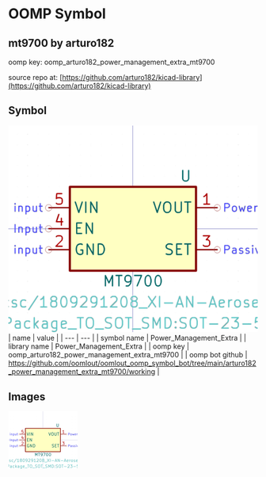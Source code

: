 # OOMP Symbol  
## mt9700  by arturo182  
  
oomp key: oomp_arturo182_power_management_extra_mt9700  
  
source repo at: [https://github.com/arturo182/kicad-library](https://github.com/arturo182/kicad-library)  
## Symbol  
  
[![working.png](working_600.png)](working.png)  
| name | value | 
| --- | --- | 
| symbol name | Power_Management_Extra | 
| library name | Power_Management_Extra | 
| oomp key | oomp_arturo182_power_management_extra_mt9700 | 
| oomp bot github | https://github.com/oomlout/oomlout_oomp_symbol_bot/tree/main/arturo182_power_management_extra_mt9700/working | 
## Images  
  
[![working.png](working_140.png)](working.png)  
